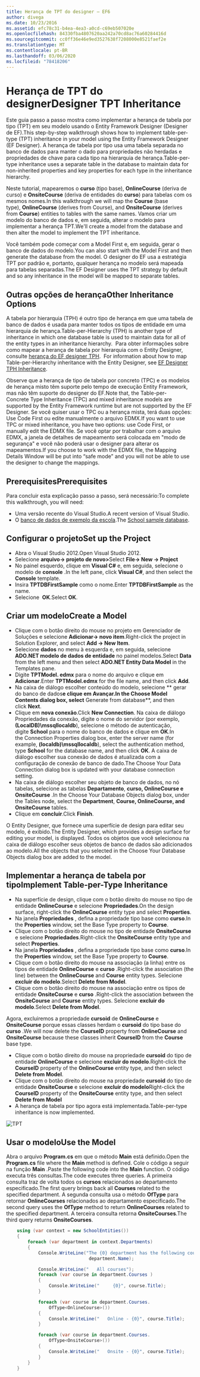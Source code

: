 ```yaml
---
title: Herança de TPT do designer – EF6
author: divega
ms.date: 10/23/2016
ms.assetid: efc78c31-b4ea-4ea3-a0cd-c69eb507020e
ms.openlocfilehash: 84330fba4807620aa242a70cd8ac76a60284416d
ms.sourcegitcommit: cc0ff36e46e9ed3527638f7208000e8521faef2e
ms.translationtype: MT
ms.contentlocale: pt-BR
ms.lasthandoff: 03/06/2020
ms.locfileid: "78418206"
---
```

# <a name="designer-tpt-inheritance"></a><span data-ttu-id="a701c-102">Herança de TPT do designer</span><span class="sxs-lookup"><span data-stu-id="a701c-102">Designer TPT Inheritance</span></span>
<span data-ttu-id="a701c-103">Este guia passo a passo mostra como implementar a herança de tabela por tipo (TPT) em seu modelo usando o Entity Framework Designer (Designer de EF).</span><span class="sxs-lookup"><span data-stu-id="a701c-103">This step-by-step walkthrough shows how to implement table-per-type (TPT) inheritance in your model using the Entity Framework Designer (EF Designer).</span></span> <span data-ttu-id="a701c-104">A herança de tabela por tipo usa uma tabela separada no banco de dados para manter o dado para propriedades não herdadas e propriedades de chave para cada tipo na hierarquia de herança.</span><span class="sxs-lookup"><span data-stu-id="a701c-104">Table-per-type inheritance uses a separate table in the database to maintain data for non-inherited properties and key properties for each type in the inheritance hierarchy.</span></span>

<span data-ttu-id="a701c-105">Neste tutorial, mapearemos o **curso** (tipo base), **OnlineCourse** (deriva de curso) e **OnsiteCourse** (deriva de entidades do **curso**) para tabelas com os mesmos nomes.</span><span class="sxs-lookup"><span data-stu-id="a701c-105">In this walkthrough we will map the **Course** (base type), **OnlineCourse** (derives from Course), and **OnsiteCourse** (derives from **Course**) entities to tables with the same names.</span></span> <span data-ttu-id="a701c-106">Vamos criar um modelo do banco de dados e, em seguida, alterar o modelo para implementar a herança TPT.</span><span class="sxs-lookup"><span data-stu-id="a701c-106">We'll create a model from the database and then alter the model to implement the TPT inheritance.</span></span>

<span data-ttu-id="a701c-107">Você também pode começar com a Model First e, em seguida, gerar o banco de dados do modelo.</span><span class="sxs-lookup"><span data-stu-id="a701c-107">You can also start with the Model First and then generate the database from the model.</span></span> <span data-ttu-id="a701c-108">O designer do EF usa a estratégia TPT por padrão e, portanto, qualquer herança no modelo será mapeada para tabelas separadas.</span><span class="sxs-lookup"><span data-stu-id="a701c-108">The EF Designer uses the TPT strategy by default and so any inheritance in the model will be mapped to separate tables.</span></span>

## <a name="other-inheritance-options"></a><span data-ttu-id="a701c-109">Outras opções de herança</span><span class="sxs-lookup"><span data-stu-id="a701c-109">Other Inheritance Options</span></span>

<span data-ttu-id="a701c-110">A tabela por hierarquia (TPH) é outro tipo de herança em que uma tabela de banco de dados é usada para manter todos os tipos de entidade em uma hierarquia de herança.</span><span class="sxs-lookup"><span data-stu-id="a701c-110">Table-per-Hierarchy (TPH) is another type of inheritance in which one database table is used to maintain data for all of the entity types in an inheritance hierarchy.</span></span><span data-ttu-id="a701c-111">  Para obter informações sobre como mapear a herança de tabela por hierarquia com o Entity Designer, consulte [herança do EF designer TPH](~/ef6/modeling/designer/inheritance/tph.md).</span><span class="sxs-lookup"><span data-stu-id="a701c-111">  For information about how to map Table-per-Hierarchy inheritance with the Entity Designer, see [EF Designer TPH Inheritance](~/ef6/modeling/designer/inheritance/tph.md).</span></span> 

<span data-ttu-id="a701c-112">Observe que a herança de tipo de tabela por concreto (TPC) e os modelos de herança misto têm suporte pelo tempo de execução Entity Framework, mas não têm suporte do designer do EF.</span><span class="sxs-lookup"><span data-stu-id="a701c-112">Note that, the Table-per-Concrete Type Inheritance (TPC) and mixed inheritance models are supported by the Entity Framework runtime but are not supported by the EF Designer.</span></span> <span data-ttu-id="a701c-113">Se você quiser usar o TPC ou a herança mista, terá duas opções: Use Code First ou edite manualmente o arquivo EDMX.</span><span class="sxs-lookup"><span data-stu-id="a701c-113">If you want to use TPC or mixed inheritance, you have two options: use Code First, or manually edit the EDMX file.</span></span> <span data-ttu-id="a701c-114">Se você optar por trabalhar com o arquivo EDMX, a janela de detalhes de mapeamento será colocada em "modo de segurança" e você não poderá usar o designer para alterar os mapeamentos.</span><span class="sxs-lookup"><span data-stu-id="a701c-114">If you choose to work with the EDMX file, the Mapping Details Window will be put into “safe mode” and you will not be able to use the designer to change the mappings.</span></span>

## <a name="prerequisites"></a><span data-ttu-id="a701c-115">Prerequisites</span><span class="sxs-lookup"><span data-stu-id="a701c-115">Prerequisites</span></span>

<span data-ttu-id="a701c-116">Para concluir esta explicação passo a passo, será necessário:</span><span class="sxs-lookup"><span data-stu-id="a701c-116">To complete this walkthrough, you will need:</span></span>

- <span data-ttu-id="a701c-117">Uma versão recente do Visual Studio.</span><span class="sxs-lookup"><span data-stu-id="a701c-117">A recent version of Visual Studio.</span></span>
- <span data-ttu-id="a701c-118">O [banco de dados de exemplo da escola](~/ef6/resources/school-database.md).</span><span class="sxs-lookup"><span data-stu-id="a701c-118">The [School sample database](~/ef6/resources/school-database.md).</span></span>

## <a name="set-up-the-project"></a><span data-ttu-id="a701c-119">Configurar o projeto</span><span class="sxs-lookup"><span data-stu-id="a701c-119">Set up the Project</span></span>

-   <span data-ttu-id="a701c-120">Abra o Visual Studio 2012.</span><span class="sxs-lookup"><span data-stu-id="a701c-120">Open Visual Studio 2012.</span></span>
-   <span data-ttu-id="a701c-121">Selecione **arquivo-&gt; projeto de novo&gt;**</span><span class="sxs-lookup"><span data-stu-id="a701c-121">Select **File-&gt; New -&gt; Project**</span></span>
-   <span data-ttu-id="a701c-122">No painel esquerdo, clique em **Visual C\#** e, em seguida, selecione o modelo de **console** .</span><span class="sxs-lookup"><span data-stu-id="a701c-122">In the left pane, click **Visual C\#**, and then select the **Console** template.</span></span>
-   <span data-ttu-id="a701c-123">Insira **TPTDBFirstSample** como o nome.</span><span class="sxs-lookup"><span data-stu-id="a701c-123">Enter **TPTDBFirstSample** as the name.</span></span>
-   <span data-ttu-id="a701c-124">Selecione  **OK**.</span><span class="sxs-lookup"><span data-stu-id="a701c-124">Select **OK**.</span></span>

## <a name="create-a-model"></a><span data-ttu-id="a701c-125">Criar um modelo</span><span class="sxs-lookup"><span data-stu-id="a701c-125">Create a Model</span></span>

-   <span data-ttu-id="a701c-126">Clique com o botão direito do mouse no projeto em Gerenciador de Soluções e selecione **Adicionar-&gt; novo item**.</span><span class="sxs-lookup"><span data-stu-id="a701c-126">Right-click the project in Solution Explorer, and select **Add -&gt; New Item**.</span></span>
-   <span data-ttu-id="a701c-127">Selecione **dados** no menu à esquerda e, em seguida, selecione **ADO.NET modelo de dados de entidade** no painel modelos.</span><span class="sxs-lookup"><span data-stu-id="a701c-127">Select **Data** from the left menu and then select **ADO.NET Entity Data Model** in the Templates pane.</span></span>
-   <span data-ttu-id="a701c-128">Digite **TPTModel. edmx** para o nome do arquivo e clique em **Adicionar**.</span><span class="sxs-lookup"><span data-stu-id="a701c-128">Enter **TPTModel.edmx** for the file name, and then click **Add**.</span></span>
-   <span data-ttu-id="a701c-129">Na caixa de diálogo escolher conteúdo do modelo, selecione ** gerar do banco de dados**e clique em **Avançar**.</span><span class="sxs-lookup"><span data-stu-id="a701c-129">In the Choose Model Contents dialog box, select** Generate from database**, and then click **Next**.</span></span>
-   <span data-ttu-id="a701c-130">Clique em **nova conexão**.</span><span class="sxs-lookup"><span data-stu-id="a701c-130">Click **New Connection**.</span></span>
    <span data-ttu-id="a701c-131">Na caixa de diálogo Propriedades da conexão, digite o nome do servidor (por exemplo, **(LocalDB)\\mssqllocaldb**), selecione o método de autenticação, digite **School** para o nome do banco de dados e clique em **OK**.</span><span class="sxs-lookup"><span data-stu-id="a701c-131">In the Connection Properties dialog box, enter the server name (for example, **(localdb)\\mssqllocaldb**), select the authentication method, type **School** for the database name, and then click **OK**.</span></span>
    <span data-ttu-id="a701c-132">A caixa de diálogo escolher sua conexão de dados é atualizada com a configuração de conexão de banco de dado.</span><span class="sxs-lookup"><span data-stu-id="a701c-132">The Choose Your Data Connection dialog box is updated with your database connection setting.</span></span>
-   <span data-ttu-id="a701c-133">Na caixa de diálogo escolher seu objeto de banco de dados, no nó tabelas, selecione as tabelas **Departamento**, **curso, OnlineCourse e OnsiteCourse** .</span><span class="sxs-lookup"><span data-stu-id="a701c-133">In the Choose Your Database Objects dialog box, under the Tables node, select the **Department**, **Course, OnlineCourse, and OnsiteCourse** tables.</span></span>
-   <span data-ttu-id="a701c-134">Clique em **concluir**.</span><span class="sxs-lookup"><span data-stu-id="a701c-134">Click **Finish**.</span></span>

<span data-ttu-id="a701c-135">O Entity Designer, que fornece uma superfície de design para editar seu modelo, é exibido.</span><span class="sxs-lookup"><span data-stu-id="a701c-135">The Entity Designer, which provides a design surface for editing your model, is displayed.</span></span> <span data-ttu-id="a701c-136">Todos os objetos que você selecionou na caixa de diálogo escolher seus objetos de banco de dados são adicionados ao modelo.</span><span class="sxs-lookup"><span data-stu-id="a701c-136">All the objects that you selected in the Choose Your Database Objects dialog box are added to the model.</span></span>

## <a name="implement-table-per-type-inheritance"></a><span data-ttu-id="a701c-137">Implementar a herança de tabela por tipo</span><span class="sxs-lookup"><span data-stu-id="a701c-137">Implement Table-per-Type Inheritance</span></span>

-   <span data-ttu-id="a701c-138">Na superfície de design, clique com o botão direito do mouse no tipo de entidade **OnlineCourse** e selecione **Propriedades**.</span><span class="sxs-lookup"><span data-stu-id="a701c-138">On the design surface, right-click the **OnlineCourse** entity type and select **Properties**.</span></span>
-   <span data-ttu-id="a701c-139">Na janela **Propriedades** , defina a propriedade tipo base como **curso**.</span><span class="sxs-lookup"><span data-stu-id="a701c-139">In the **Properties** window, set the Base Type property to **Course**.</span></span>
-   <span data-ttu-id="a701c-140">Clique com o botão direito do mouse no tipo de entidade **OnsiteCourse** e selecione **Propriedades**.</span><span class="sxs-lookup"><span data-stu-id="a701c-140">Right-click the **OnsiteCourse** entity type and select **Properties**.</span></span>
-   <span data-ttu-id="a701c-141">Na janela **Propriedades** , defina a propriedade tipo base como **curso**.</span><span class="sxs-lookup"><span data-stu-id="a701c-141">In the **Properties** window, set the Base Type property to **Course**.</span></span>
-   <span data-ttu-id="a701c-142">Clique com o botão direito do mouse na associação (a linha) entre os tipos de entidade **OnlineCourse** e **curso** .</span><span class="sxs-lookup"><span data-stu-id="a701c-142">Right-click the association (the line) between the **OnlineCourse** and **Course** entity types.</span></span>
    <span data-ttu-id="a701c-143">Selecione **excluir do modelo**.</span><span class="sxs-lookup"><span data-stu-id="a701c-143">Select **Delete from Model**.</span></span>
-   <span data-ttu-id="a701c-144">Clique com o botão direito do mouse na associação entre os tipos de entidade **OnsiteCourse** e **curso** .</span><span class="sxs-lookup"><span data-stu-id="a701c-144">Right-click the association between the **OnsiteCourse** and **Course** entity types.</span></span>
    <span data-ttu-id="a701c-145">Selecione **excluir do modelo**.</span><span class="sxs-lookup"><span data-stu-id="a701c-145">Select **Delete from Model**.</span></span>

<span data-ttu-id="a701c-146">Agora, excluiremos a propriedade **cursoid** de **OnlineCourse** e **OnsiteCourse** porque essas classes herdam o **cursoid** do tipo base do **curso** .</span><span class="sxs-lookup"><span data-stu-id="a701c-146">We will now delete the **CourseID** property from **OnlineCourse** and **OnsiteCourse** because these classes inherit **CourseID** from the **Course** base type.</span></span>

-   <span data-ttu-id="a701c-147">Clique com o botão direito do mouse na propriedade **cursoid** do tipo de entidade **OnlineCourse** e selecione **excluir do modelo**.</span><span class="sxs-lookup"><span data-stu-id="a701c-147">Right-click the **CourseID** property of the **OnlineCourse** entity type, and then select **Delete from Model**.</span></span>
-   <span data-ttu-id="a701c-148">Clique com o botão direito do mouse na propriedade **cursoid** do tipo de entidade **OnsiteCourse** e selecione **excluir do modelo**</span><span class="sxs-lookup"><span data-stu-id="a701c-148">Right-click the **CourseID** property of the **OnsiteCourse** entity type, and then select **Delete from Model**</span></span>
-   <span data-ttu-id="a701c-149">A herança de tabela por tipo agora está implementada.</span><span class="sxs-lookup"><span data-stu-id="a701c-149">Table-per-type inheritance is now implemented.</span></span>

![TPT](~/ef6/media/tpt.png)

## <a name="use-the-model"></a><span data-ttu-id="a701c-151">Usar o modelo</span><span class="sxs-lookup"><span data-stu-id="a701c-151">Use the Model</span></span>

<span data-ttu-id="a701c-152">Abra o arquivo **Program.cs** em que o método **Main** está definido.</span><span class="sxs-lookup"><span data-stu-id="a701c-152">Open the **Program.cs** file where the **Main** method is defined.</span></span> <span data-ttu-id="a701c-153">Cole o código a seguir na função **Main** .</span><span class="sxs-lookup"><span data-stu-id="a701c-153">Paste the following code into the **Main** function.</span></span> <span data-ttu-id="a701c-154">O código executa três consultas.</span><span class="sxs-lookup"><span data-stu-id="a701c-154">The code executes three queries.</span></span> <span data-ttu-id="a701c-155">A primeira consulta traz de volta todos os **cursos** relacionados ao departamento especificado.</span><span class="sxs-lookup"><span data-stu-id="a701c-155">The first query brings back all **Courses** related to the specified department.</span></span> <span data-ttu-id="a701c-156">A segunda consulta usa o método **OfType** para retornar **OnlineCourses** relacionados ao departamento especificado.</span><span class="sxs-lookup"><span data-stu-id="a701c-156">The second query uses the **OfType** method to return **OnlineCourses** related to the specified department.</span></span> <span data-ttu-id="a701c-157">A terceira consulta retorna **OnsiteCourses**.</span><span class="sxs-lookup"><span data-stu-id="a701c-157">The third query returns **OnsiteCourses**.</span></span>

``` csharp
    using (var context = new SchoolEntities())
    {
        foreach (var department in context.Departments)
        {
            Console.WriteLine("The {0} department has the following courses:",
                               department.Name);

            Console.WriteLine("   All courses");
            foreach (var course in department.Courses )
            {
                Console.WriteLine("     {0}", course.Title);
            }

            foreach (var course in department.Courses.
                OfType<OnlineCourse>())
            {
                Console.WriteLine("   Online - {0}", course.Title);
            }

            foreach (var course in department.Courses.
                OfType<OnsiteCourse>())
            {
                Console.WriteLine("   Onsite - {0}", course.Title);
            }
        }
    }
```
